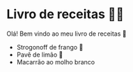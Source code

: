 # Livro de receitas :man_cook:

Olá! Bem vindo ao meu livro de receitas :wave:

- Strogonoff de frango :chicken:
- Pavê de limão :lemon:
- Macarrão ao molho branco
